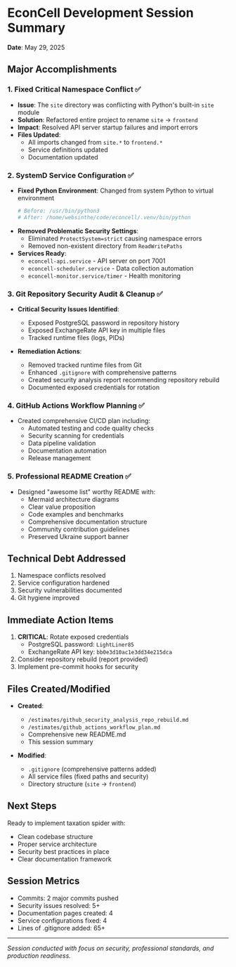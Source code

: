 # EconCell Development Session Summary
**Date**: May 29, 2025

## Major Accomplishments

### 1. Fixed Critical Namespace Conflict ✅
- **Issue**: The `site` directory was conflicting with Python's built-in `site` module
- **Solution**: Refactored entire project to rename `site` → `frontend`
- **Impact**: Resolved API server startup failures and import errors
- **Files Updated**:
  - All imports changed from `site.*` to `frontend.*`
  - Service definitions updated
  - Documentation updated

### 2. SystemD Service Configuration ✅
- **Fixed Python Environment**: Changed from system Python to virtual environment
  ```bash
  # Before: /usr/bin/python3
  # After: /home/websinthe/code/econcell/.venv/bin/python
  ```
- **Removed Problematic Security Settings**:
  - Eliminated `ProtectSystem=strict` causing namespace errors
  - Removed non-existent directory from `ReadWritePaths`
- **Services Ready**:
  - `econcell-api.service` - API server on port 7001
  - `econcell-scheduler.service` - Data collection automation
  - `econcell-monitor.service/timer` - Health monitoring

### 3. Git Repository Security Audit & Cleanup ✅
- **Critical Security Issues Identified**:
  - Exposed PostgreSQL password in repository history
  - Exposed ExchangeRate API key in multiple files
  - Tracked runtime files (logs, PIDs)
  
- **Remediation Actions**:
  - Removed tracked runtime files from Git
  - Enhanced `.gitignore` with comprehensive patterns
  - Created security analysis report recommending repository rebuild
  - Documented exposed credentials for rotation

### 4. GitHub Actions Workflow Planning ✅
- Created comprehensive CI/CD plan including:
  - Automated testing and code quality checks
  - Security scanning for credentials
  - Data pipeline validation
  - Documentation automation
  - Release management

### 5. Professional README Creation ✅
- Designed "awesome list" worthy README with:
  - Mermaid architecture diagrams
  - Clear value proposition
  - Code examples and benchmarks
  - Comprehensive documentation structure
  - Community contribution guidelines
  - Preserved Ukraine support banner

## Technical Debt Addressed
1. Namespace conflicts resolved
2. Service configuration hardened
3. Security vulnerabilities documented
4. Git hygiene improved

## Immediate Action Items
1. **CRITICAL**: Rotate exposed credentials
   - PostgreSQL password: `LightLiner85`
   - ExchangeRate API key: `bb0e3d10ac1e3dd34e215dca`
2. Consider repository rebuild (report provided)
3. Implement pre-commit hooks for security

## Files Created/Modified
- **Created**:
  - `/estimates/github_security_analysis_repo_rebuild.md`
  - `/estimates/github_actions_workflow_plan.md`
  - Comprehensive new README.md
  - This session summary

- **Modified**:
  - `.gitignore` (comprehensive patterns added)
  - All service files (fixed paths and security)
  - Directory structure (`site` → `frontend`)

## Next Steps
Ready to implement taxation spider with:
- Clean codebase structure
- Proper service architecture
- Security best practices in place
- Clear documentation framework

## Session Metrics
- Commits: 2 major commits pushed
- Security issues resolved: 5+ 
- Documentation pages created: 4
- Service configurations fixed: 4
- Lines of .gitignore added: 65+

---
*Session conducted with focus on security, professional standards, and production readiness.*